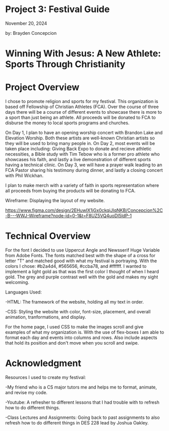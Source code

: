 # Project 3: Festival Guide
 November 20, 2024

 by: Brayden Concepcion

# Winning With Jesus: A New Athlete: Sports Through Christianity

# Project Overview

I chose to promote religion and sports for my festival. This
organization is based off Fellowship of Christian Athletes (FCA). 
Over the course of three days there will be a course of different 
events to showcase there is more to a sport than just being an athlete. 
All proceeds will be donated to FCA to disburse the money to local 
sports programs and churches. 

On Day 1, I plan to have an opening worship concert with Brandon Lake 
and Elevation Worship. Both these artists are well-known Christian 
artists so they will be used to bring many people in. On Day 2, most 
events will be taken place including: Giving Back Expo to donate and 
recieve athletic necessities, a Bible study with Tim Tebow who is a 
former pro athlete who showcases his faith, and lastly a live 
demonstration of different sports having a technical clinic. 
On Day 3, we will have a prayer walk leading to an FCA Pastor 
sharing his testimony during dinner, and lastly a closing concert 
with Phil Wickhan.

I plan to make merch with a variety of faith in sports representation 
where all proceeds from buying the products will be donating to FCA.

Wireframe: Displaying the layout of my website.

https://www.figma.com/design/2EHuwIX1jGx0ckqiJlqNKB/Concepcion%2C-B---WWJ-Wireframe?node-id=0-1&t=F8UZ5VQ4uoDI5ldP-1



# Technical Overview

For the font I decided to use Uppercut Angle and Newsserif Huge Variable 
from Adobe Fonts. The fonts matched best with the shape of a cross for 
letter "T" and matched good with what my festival is portraying. With 
the colors I chose: #b2a4d4, #565656, #ccba78, and #ffffff. I wanted 
to implement a light gold as that was the first color I thought of when
I heard gold. The grey and purple contrast well with the gold and makes
my sight welcoming. 

Languages Used:

-HTML: The framework of the website, holding all my text in order.

-CSS: Styling the website with color, font-size, placement, and overall
animation, tranformations, and display.

For the home page, I used CSS to make the images scroll and give examples
of what my organization is. With the use of flex-boxes I am able to 
format each day and events into columns and rows. Also include aspects that
hold its position and don't move when you scroll and swipe.

# Acknowledgment

Resources I used to create my festival:

-My friend who is a CS major tutors me and helps me to format, animate,
and revise my code.

-Youtube: A refresher to different lessons that I had trouble with to
refresh how to do different things.

-Class Lectures and Assignments: Going back to past assignments to also
refresh how to do different things in DES 228 lead by Joshua Oakley.


